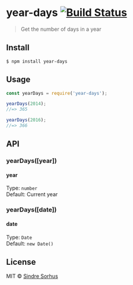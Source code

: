 # year-days [![Build Status](https://travis-ci.org/sindresorhus/year-days.svg?branch=master)](https://travis-ci.org/sindresorhus/year-days)

> Get the number of days in a year


## Install

```
$ npm install year-days
```


## Usage

```js
const yearDays = require('year-days');

yearDays(2014);
//=> 365

yearDays(2016);
//=> 366
```


## API

### yearDays([year])

#### year

Type: `number`<br>
Default: Current year

### yearDays([date])

#### date

Type: `Date`<br>
Default: `new Date()`


## License

MIT © [Sindre Sorhus](https://sindresorhus.com)
